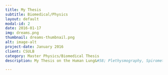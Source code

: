 ```yaml
---
title: My Thesis
subtitle: Biomedical/Physics
layout: default
modal-id: 2
date: 2016-01-17
img: dreams.png
thumbnail: dreams-thumbnail.png
alt: image-alt
project-date: January 2016
client: CSULB
category: Master Physics/Biomedical Thesis
description: My Thesis on the Human Lung&#58; Plethysmography, Spirometry, and Inverse Modeling. This thesis uses spirometric and plethysmograph data to determine characteristics and overall health of the lung. Then I used the data to perform modeling and parameter estimation to discern parameters of the lung that traditionally are obtained through invasive procedures. If you are an authorized contributor please click the button above to enter or download the GitHub repository. For further information visit the github project page <a href="http://louisdcoleman.github.io/Thesis/">Louis Coleman's Thesis</a>.

---
```

